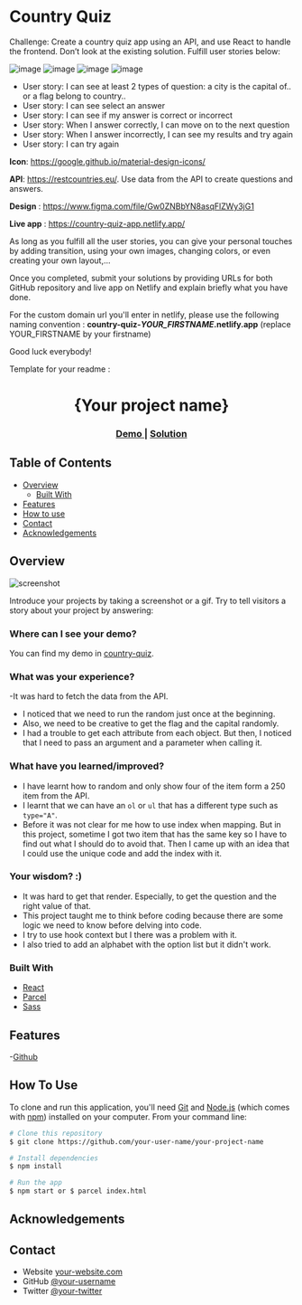 # Country Quiz

Challenge: Create a country quiz app using an API, and use React to handle the frontend. Don’t look at the existing solution. Fulfill user stories below:

![image](./assets/quiz1.png)
![image](./assets/quiz2.png)
![image](./assets/quiz3.png)
![image](./assets/quiz4.png)

-   User story: I can see at least 2 types of question: a city is the capital of.. or a flag belong to country..
-   User story: I can see select an answer
-   User story: I can see if my answer is correct or incorrect
-   User story: When I answer correctly, I can move on to the next question
-   User story: When I answer incorrectly, I can see my results and try again
-   User story: I can try again

**Icon**: https://google.github.io/material-design-icons/

**API**: https://restcountries.eu/. Use data from the API to create questions and answers.

**Design** : https://www.figma.com/file/Gw0ZNBbYN8asqFlZWy3jG1

**Live app** : https://country-quiz-app.netlify.app/

As long as you fulfill all the user stories, you can give your personal touches by adding transition, using your own images, changing colors, or even creating your own layout,...

Once you completed, submit your solutions by providing URLs for both GitHub repository and live app on Netlify and explain briefly what you have done.

For the custom domain url you'll enter in netlify, please use the following naming convention : **country-quiz-_YOUR_FIRSTNAME_.netlify.app** (replace YOUR_FIRSTNAME by your firstname)

Good luck everybody!

Template for your readme :

<!-- Please update value in the {}  -->

<h1 align="center">{Your project name}</h1>

<div align="center">
  <h3>
    <a href="https://country-quiz-noeline.netlify.app/">
      Demo
    </a>
    <span> | </span>
    <a href="https://github.com/vakodrazan/country-quiz">
      Solution
    </a>
  </h3>
</div>

<!-- TABLE OF CONTENTS -->

## Table of Contents

-   [Overview](#overview)
    -   [Built With](#built-with)
-   [Features](#features)
-   [How to use](#how-to-use)
-   [Contact](#contact)
-   [Acknowledgements](#acknowledgements)

<!-- OVERVIEW -->

## Overview

![screenshot](https://user-images.githubusercontent.com/16707738/92399059-5716eb00-f132-11ea-8b14-bcacdc8ec97b.png)

Introduce your projects by taking a screenshot or a gif. Try to tell visitors a story about your project by answering:

 ### Where can I see your demo?

You can find my demo in [country-quiz](https://country-quiz-noeline.netlify.app/).

 ### What was your experience?

 -It was hard to fetch the data from the API. 
 - I noticed that we need to run the random just once at the beginning. 
 - Also, we need to be creative to get the flag and the capital randomly.
 - I had a trouble to get each attribute from each object. But then, I noticed that I need to pass an argument and a parameter when calling it.

 ### What have you learned/improved?
 - I have learnt how to random and only show four of the item form a 250 item from the API. 
 - I learnt that we can have an `ol` or `ul` that has a different type such as `type="A"`.
 - Before it was not clear for me how to use index when mapping. But in this project, sometime I got two item that has the same key so I have to find out what I should do to avoid that. Then I came up with an idea that I could use the unique code and add the index with it.

 ### Your wisdom? :)

 - It was hard to get that render. Especially, to get the question and the right value of that.
 - This project taught me to think before coding because there are some logic we need to know before delving into code.
 - I try to use hook context but I there was a problem with it.
 - I also tried to add an alphabet with the option list but it didn't work.

### Built With

<!-- This section should list any major frameworks that you built your project using. Here are a few examples.-->
-   [React](https://reactjs.org/)
-   [Parcel](https://parceljs.org/)
-   [Sass](https://sass-lang.com/)

## Features

<!-- List the features of your application or follow the template. Don't share the figma file here :) -->
-[Github](https://github.com/vakodrazan/country-quiz)

## How To Use

<!-- Example: -->

To clone and run this application, you'll need [Git](https://git-scm.com) and [Node.js](https://nodejs.org/en/download/) (which comes with [npm](http://npmjs.com)) installed on your computer. From your command line:

```bash
# Clone this repository
$ git clone https://github.com/your-user-name/your-project-name

# Install dependencies
$ npm install

# Run the app
$ npm start or $ parcel index.html
```

## Acknowledgements
<!-- This section should list any articles or add-ons/plugins that helps you to complete the project. This is optional but it will help you in the future. For example: -->


## Contact

-   Website [your-website.com](https://country-quiz-noeline.netlify.app/)
-   GitHub [@your-username](https://github.com/vakodrazan/country-quiz)
-   Twitter [@your-twitter](https://{twitter.com/your-username})
